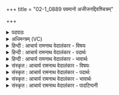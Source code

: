 +++
title = "02-1_0889 पवमानो अजीजनद्दिवश्चित्रम्"

+++
<details><summary>पदपाठः</summary>

प꣡व꣢꣯मानः। अ꣢जीजनत्। दिवः꣢। चि꣣त्र꣢म्। न। त꣣न्य꣢तुम्। ज्यो꣡तिः꣢꣯। वै꣣श्वानर꣢म्। वै꣣श्व। नर꣢म्। बृ꣡ह꣢त्। ८८९।
</details>

<details><summary>अधिमन्त्रम् (VC)</summary>

- पवमानः सोमः
- अहमीयुराङ्गिरसः
- गायत्री
- षड्जः
</details>

<details><summary>हिन्दी : आचार्य रामनाथ वेदालंकार - विषयः</summary>

प्रथम ऋचा की पूर्वार्चिक में ४८४ क्रमाङ्क पर परमात्मा के विषय में व्याख्या हो चुकी है। यहाँ परमात्मा और आचार्य दोनों का विषय वर्णित है।
</details>

<details><summary>हिन्दी : आचार्य रामनाथ वेदालंकार - पदार्थः</summary>

पदार्थान्वयभाषाः -  (पवमानः) चरित्र को पवित्र करनेवाले परमात्मा वा आचार्य ने (दिवः) आकाशः की (चित्रम्) अद्भुत (तन्यतुं न) बिजली के समान (वैश्वानरम्) सबका नेतृत्व करनेवाली (बृहत्) महान् (ज्योतिः) विज्ञान-ज्योति को अथवा ज्योतिष्मती प्रज्ञा को (अजीजनत्) उत्पन्न कर दिया है ॥१॥ यहाँ उपमालङ्कार है ॥१॥
</details>

<details><summary>हिन्दी : आचार्य रामनाथ वेदालंकार - भावार्थः</summary>

भावार्थभाषाः -  परमात्मा और योगप्रशिक्षक आचार्य की कृपा से मनुष्यों के अन्तःकरणों में तमोवृत्ति का विनाश और दिव्य ज्योति,विज्ञान-प्रकाश तथा ज्योतिष्मती प्रज्ञा का उदय होता है ॥१॥
</details>

<details><summary>संस्कृत : आचार्य रामनाथ वेदालंकार - विषयः</summary>

तत्र प्रथमा ऋक् पूर्वार्चिके ४८४ क्रमाङ्के परमात्मविषये व्याख्याता। अत्र परमात्माचार्ययोरुभयोर्विषयो वर्ण्यते।
</details>

<details><summary>संस्कृत : आचार्य रामनाथ वेदालंकार - पदार्थः</summary>

पदार्थान्वयभाषाः -  (पवमानः) चरित्रस्य शोधकः परमात्माऽऽचार्यो वा (दिवः) आकाशस्य (चित्रम्) अद्भुतम् (तन्यतुम् न) विद्युतमिव (वैश्वानरम्) सर्वनेतृत्वकारि सर्वहितकरं वा (बृहत्) महत् (ज्योतिः) विज्ञानप्रकाशम्, ज्योतिष्मतीं प्रज्ञां वा (अजीजनत्) उत्पादितवानस्ति ॥१॥ अत्रोपमालङ्कारः ॥१॥
</details>

<details><summary>संस्कृत : आचार्य रामनाथ वेदालंकार - भावार्थः</summary>

भावार्थभाषाः -  परमात्मनो योगप्रशिक्षकस्याचार्यस्य च कृपया जनानामन्तःकरणेषु तमोवृत्तेरुच्छेदो दिव्यस्य ज्योतिषो विज्ञानप्रकाशस्य ज्योतिष्मत्याः प्रज्ञायाश्चोदयः सञ्जायते ॥१॥
</details>

<details><summary>संस्कृत : आचार्य रामनाथ वेदालंकार - पादटिप्पनी</summary>

टिप्पणी:   २. ऋ० ९।६१।१६,साम० ४८४।
</details>